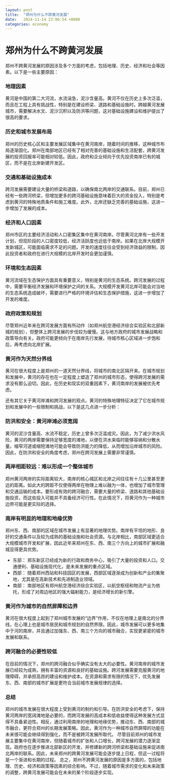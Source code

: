 ```yaml
---
layout: post
title:  "郑州为什么不跨黄河发展"
date:   2024-11-14 23:06:54 +0800
categories: economy
---
```


# 郑州为什么不跨黄河发展

郑州不跨黄河发展的原因涉及多个方面的考虑，包括地理、历史、经济和社会等因素。以下是一些主要原因：
### 地理因素
黄河是中国的第二大河流，水流湍急，泥沙含量高。黄河不仅在历史上多次泛滥，而且在工程上具有挑战性，特别是在建设桥梁、道路和基础设施时。跨越黄河发展城市，需要解决水文、泥沙沉积以及防洪等问题，这对基础设施建设和维护提出了很高的要求。

### 历史和城市发展布局
郑州的历史核心区和主要发展区域集中在黄河南岸，随着时间的推移，这种城市布局逐渐固化。郑州在南部地区已经有了相对完善的基础设施和生活配套，跨黄河发展的投资回报率可能相对较低。因此，政府和企业倾向于优先投资南岸已有的城区，而不是在北岸新建开发区。

### 交通和基础设施成本
跨河发展需要建设大量的桥梁和道路，以确保南北两岸的交通联系。目前，郑州已经有一些跨河桥梁，但增加更多的跨河基础设施意味着巨大的资金投入，特别是考虑到黄河的特殊地质条件和施工难度。此外，北岸还缺乏完善的基础设施，这进一步增加了发展的成本。

### 经济和人口因素
郑州市区的主要经济活动和人口密集区集中在黄河南岸。尽管黄河北岸有一些开发计划，但现阶段的人口密度较低，经济活跃度也远低于南岸。如果在北岸大规模开发新城区，可能面临需求不足的问题。开发的速度往往会受到经济效益的限制，因此投资者和政府在进行大规模的北岸开发时会更加谨慎。

### 环境和生态因素
黄河流域在生态保护方面具有重要意义，特别是黄河的生态系统。跨河发展的过程中，需要平衡经济发展和环境保护之间的关系。大规模开发黄河北岸可能会对当地的生态系统造成破坏，需要进行严格的环境评估和生态保护措施，这进一步增加了开发的难度。

### 政府政策和规划
尽管郑州近年来在跨河发展方面有所动作（如郑州航空港经济综合实验区和北部新城的规划），但整体上跨河发展的步伐较为缓慢。这与地方政府的城市发展战略和政策导向有关。政府可能更倾向于在南岸先行发展，待城市核心区域进一步饱和后，再考虑向北岸扩展。

### 黄河作为天然分界线
黄河在很大程度上是郑州的一道天然分界线，将城市的南北区隔开来。在城市规划和发展中，黄河的存在也在一定程度上塑造了郑州的城市形态，使得跨河发展的需求没有那么迫切。因此，在历史和现实的双重因素下，黄河南岸的发展被优先考虑。

还有其它关于黄河岸滩和跨河发展的观点。黄河的特殊地理特征决定了它在城市规划和发展中的一些限制和挑战，以下是这几点进一步分析：

### 防洪和安全：黄河岸滩必须宽阔
黄河的泥沙含量高、水流不稳定，历史上曾多次泛滥成灾。因此，为了减少洪水风险，黄河的两岸需要保持足够宽度的滩地，以便在洪水来临时能够容纳和分散水量。缩窄河道或缩短滩地可能会导致防洪能力的降低，从而增加沿岸城市的风险。因此，在防洪和安全的角度考虑，郑州在跨河发展上需要非常谨慎。

### 两岸相距较远：难以形成一个整体城市
郑州黄河两岸的实际距离较大，南岸的核心城区和北岸之间往往有十几公里甚至更远的距离。如此大的跨距不仅使得两岸在物理上难以融为一体，也增加了城市管理和交通运输的成本。要形成有效的跨河融合，需要大量的桥梁、道路和其他基础设施投资，而这些投入可能并不具备经济可行性。在此情况下，将黄河作为一种城市边界可能是更实际的选择。

### 南岸有明显的地理和地缘优势
郑州东、西、南部的区域在城市发展上有显著的地理优势。南岸有平坦的地形、良好的交通条件以及较为成熟的基础设施和社会资源。与北岸相比，南部区域更适合大规模城市开发和扩展，因此近年来郑州在东、西、南三个方向上的城市扩展和融城显得更具优势。

  - 东部： 郑东新区已经成为新的行政和商务中心，吸引了大量的投资和人口。交通便利、基础设施现代化，是未来发展的重点区域。
  - 西部： 随着郑州西站和科技园区的发展，西部区域逐渐成为创新和产业的集聚地，尤其是在高新技术和先进制造业领域。
  - 南部： 南部地区有郑州航空港经济综合实验区，以航空枢纽和物流产业为依托，形成了对周边地区的强大辐射能力，是经济增长的新引擎。

### 黄河作为城市的自然屏障和边界
黄河在很大程度上起到了郑州城市发展的“边界”作用，不仅在地理上是南北的分界线，在心理上也是城市居民和城市规划的自然界限。因此，城市发展可以更多地集中于河的南岸，并且通过加强东、西、南三个方向的城市融合，实现更紧密的城市发展和联系。

### 跨河融合的必要性较低
在目前的情况下，郑州的跨河融合似乎确实没有太大的必要性。黄河南岸的城市发展已经较为成熟，拥有丰富的资源和良好的基础设施。跨河发展需要克服黄河的地理障碍，并承担高昂的建设和维护成本。在资源和需求有限的情况下，优先发展东、西、南部的城市扩展是更符合当前城市发展规律的选择。

### 总结
郑州的城市发展在很大程度上受到黄河的制约和引导。在防洪安全的考虑下，保持黄河两岸的宽阔滩地是必要的，而跨河发展的高成本和低收益使得这种发展方式显得不具备紧迫性。相反，通过利用南岸的地理和地缘优势，推动东、西、南部的城市融合，更符合郑州的长期发展策略。因此，黄河作为一种城市自然屏障的功能在未来很可能会继续得到强化，而不是被跨河发展所取代。
尽管目前郑州的城市发展主要集中在黄河南岸，但随着城市的扩张和人口增长，跨河发展的潜力逐渐显现。政府也在逐步推进北部新区的开发，并修建新的跨河桥梁和基础设施来促进南北两岸的联系。因此，未来郑州的跨黄河发展可能会逐步提上日程，但这一过程将是一个渐进和长期的过程。
总之，郑州不跨黄河发展的原因是多方面的，包括地理、历史、经济和政策等因素的综合影响。不过，随着城市需求的变化和未来政策的调整，跨黄河发展可能会在未来的某个阶段逐步实现。
